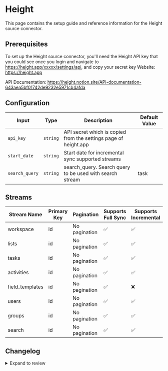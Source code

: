 # Height

This page contains the setup guide and reference information for the Height source connector.

## Prerequisites

To set up the Height source connector, you'll need the Height API key that you could see once you login and navigate to https://height.app/xxxxx/settings/api, and copy your secret key
Website: https://height.app

API Documentation: https://height.notion.site/API-documentation-643aea5bf01742de9232e5971cb4afda

## Configuration

| Input | Type | Description | Default Value |
|-------|------|-------------|---------------|
| `api_key` | `string` | API secret which is copied from the settings page of height.app  |  |
| `start_date` | `string` | Start date for incremental sync supported streams |  |
| `search_query` | `string` | search_query. Search query to be used with search stream | task |

## Streams

| Stream Name | Primary Key | Pagination | Supports Full Sync | Supports Incremental |
|-------------|-------------|------------|---------------------|----------------------|
| workspace | id | No pagination | ✅ |  ✅  |
| lists | id | No pagination | ✅ |  ✅  |
| tasks | id | No pagination | ✅ |  ✅  |
| activities | id | No pagination | ✅ |  ✅  |
| field_templates | id | No pagination | ✅ |  ❌  |
| users | id | No pagination | ✅ |  ✅  |
| groups | id | No pagination | ✅ |  ✅  |
| search | id | No pagination | ✅ |  ✅  |

## Changelog

<details>
  <summary>Expand to review</summary>

| Version | Date | Pull Request | Subject |
| ------------------ | ------------ | ---- | ---------------- |
| 0.0.9 | 2024-12-28 | [50610](https://github.com/airbytehq/airbyte/pull/50610) | Update dependencies |
| 0.0.8 | 2024-12-21 | [50094](https://github.com/airbytehq/airbyte/pull/50094) | Update dependencies |
| 0.0.7 | 2024-12-14 | [49597](https://github.com/airbytehq/airbyte/pull/49597) | Update dependencies |
| 0.0.6 | 2024-12-12 | [49225](https://github.com/airbytehq/airbyte/pull/49225) | Update dependencies |
| 0.0.5 | 2024-12-11 | [48977](https://github.com/airbytehq/airbyte/pull/48977) | Starting with this version, the Docker image is now rootless. Please note that this and future versions will not be compatible with Airbyte versions earlier than 0.64 |
| 0.0.4 | 2024-11-04 | [48158](https://github.com/airbytehq/airbyte/pull/48158) | Update dependencies |
| 0.0.3 | 2024-10-29 | [47790](https://github.com/airbytehq/airbyte/pull/47790) | Update dependencies |
| 0.0.2 | 2024-10-28 | [47615](https://github.com/airbytehq/airbyte/pull/47615) | Update dependencies |
| 0.0.1 | 2024-08-31 | [45065](https://github.com/airbytehq/airbyte/pull/45065) | Initial release by [@btkcodedev](https://github.com/btkcodedev) via Connector Builder |

</details>
